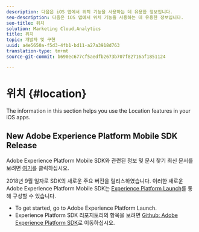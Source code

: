 ```yaml
---
description: 다음은 iOS 앱에서 위치 기능을 사용하는 데 유용한 정보입니다.
seo-description: 다음은 iOS 앱에서 위치 기능을 사용하는 데 유용한 정보입니다.
seo-title: 위치
solution: Marketing Cloud,Analytics
title: 위치
topic: 개발자 및 구현
uuid: a4e5650a-f5d3-4fb1-bd11-a27a3918d763
translation-type: tm+mt
source-git-commit: b690ec677cf5aedfb2673b707f82716af1851124

---
```



# 위치 {#location}

The information in this section helps you use the Location features in your iOS apps.

## New Adobe Experience Platform Mobile SDK Release

Adobe Experience Platform Mobile SDK와 관련된 정보 및 문서 찾기 최신 문서를 보려면 [여기](https://aep-sdks.gitbook.io/docs/)를 클릭하십시오.

2018년 9월 일자로 SDK의 새로운 주요 버전을 릴리스하였습니다. 이러한 새로운 Adobe Experience Platform Mobile SDK는 [Experience Platform Launch](https://www.adobe.com/experience-platform/launch.html)를 통해 구성할 수 있습니다.

* To get started, go to Adobe Experience Platform Launch.
* Experience Platform SDK 리포지토리의 항목을 보려면 [Github: Adobe Experience Platform SDK](https://github.com/Adobe-Marketing-Cloud/acp-sdks)로 이동하십시오.
